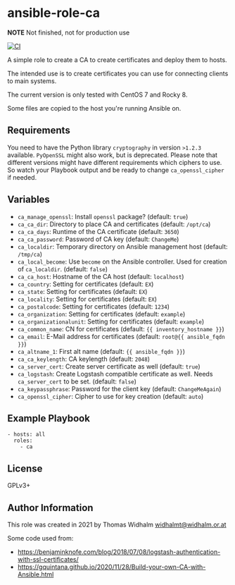 # ansible-role-ca

**NOTE** Not finished, not for production use

[![CI](https://github.com/widhalmt/ansible-role-ca/workflows/Molecule%20Test/badge.svg?event=push)](https://github.com/widhalmt/ansible-role-ca/workflows/Molecule%20Test/badge.svg)

A simple role to create a CA to create certificates and deploy them to hosts.

The intended use is to create certificates you can use for connecting clients to main systems.

The current version is only tested with CentOS 7 and Rocky 8.

Some files are copied to the host you're running Ansible on.

## Requirements ##

You need to have the Python library `cryptography` in version `>1.2.3` available. `PyOpenSSL` might also work, but is deprecated. Please note that different versions might have different requirements which ciphers to use. So watch your Playbook output and be ready to change `ca_openssl_cipher` if needed.

## Variables ##

* `ca_manage_openssl`: Install `openssl` package? (default: `true`)
* `ca_ca_dir`: Directory to place CA and certificates (default: `/opt/ca`)
* `ca_ca_days`: Runtime of the CA certificate (default: `3650`)
* `ca_ca_password`: Password of CA key (default: `ChangeMe`)
* `ca_localdir`: Temporary directory on Ansible management host (default: `/tmp/ca`)
* `ca_local_become`: Use `become` on the Ansible controller. Used for creation of `ca_localdir`. (default: `false`)
* `ca_ca_host`: Hostname of the CA host (default: `localhost`)
* `ca_country`: Setting for certificates (default: `EX`)
* `ca_state`: Setting for certificates (default: `EX`)
* `ca_locality`: Setting for certificates (default: `EX`)
* `ca_postalcode`: Setting for certificates (default: `1234`)
* `ca_organization`: Setting for certificates (default: `example`)
* `ca_organizationalunit`: Setting for certificates (default: `example`)
* `ca_common_name`: CN for certificates (default: `{{ inventory_hostname }}`)
* `ca_email`: E-Mail address for certificates (default: `root@{{ ansible_fqdn }}`)
* `ca_altname_1`: First alt name (default: `{{ ansible_fqdn }}`)
* `ca_ca_keylength`: CA keylength (default: `2048`)
* `ca_server_cert`: Create server certificate as well (default: `true`)
* `ca_logstash`: Create Logstash compatible certificate as well. Needs `ca_server_cert` to be set. (default: `false`)
* `ca_keypassphrase`: Password for the client key (default: `ChangeMeAgain`)
* `ca_openssl_cipher`: Cipher to use for key creation (default: `auto`)

## Example Playbook ##

    - hosts: all
      roles:
        - ca
## License ##

GPLv3+

Author Information
------------------

This role was created in 2021 by Thomas Widhalm <widhalmt@widhalm.or.at>

Some code used from:

* https://benjaminknofe.com/blog/2018/07/08/logstash-authentication-with-ssl-certificates/
* https://gquintana.github.io/2020/11/28/Build-your-own-CA-with-Ansible.html

